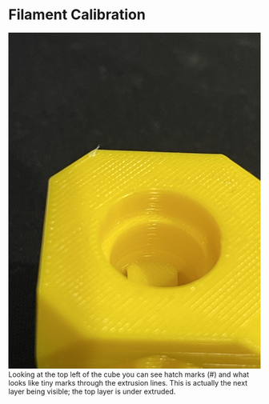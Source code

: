 # Filament Calibration

![underextruded voron cube top](images/voron_cube_underextrude.jpg)
Looking at the top left of the cube you can see hatch marks (#) and what looks like tiny marks through the extrusion lines. This is actually the next layer being visible; the top layer is under extruded.

